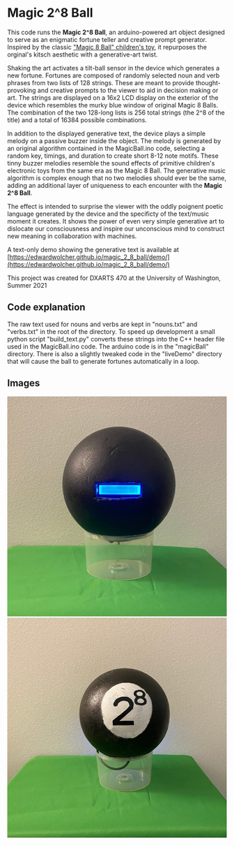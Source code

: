 # Magic 2^8 Ball

This code runs the **Magic 2^8 Ball**, an arduino-powered art object designed to serve as an enigmatic fortune teller and creative prompt generator. Inspired by the classic ["Magic 8 Ball" children's toy](https://en.wikipedia.org/wiki/Magic_8-Ball), it repurposes the orginal's kitsch aesthetic with a generative-art twist.

Shaking the art activates a tilt-ball sensor in the device which generates a new fortune. Fortunes are composed of randomly selected noun and verb phrases from two lists of 128 strings. These are meant to provide thought-provoking and creative prompts to the viewer to aid in decision making or art. The strings are displayed on a 16x2 LCD display on the exterior of the device which resembles the murky blue window of original Magic 8 Balls. The combination of the two 128-long lists is 256 total strings (the 2^8 of the title) and a total of 16384 possible combinations. 

In addition to the displayed generative text, the device plays a simple melody on a passive buzzer inside the object. The melody is generated by an original algorithm contained in the MagicBall.ino code, selecting a random key, timings, and duration to create short 8-12 note motifs. These tinny buzzer melodies resemble the sound effects of primitive children's electronic toys from the same era as the Magic 8 Ball. The generative music algorithm is complex enough that no two melodies should ever be the same, adding an additional layer of uniqueness to each encounter with the **Magic 2^8 Ball**.

The effect is intended to surprise the viewer with the oddly poignent poetic language generated by the device and the specificty of the text/music moment it creates. It shows the power of even very simple generative art to dislocate our consciousness and inspire our unconscious mind to construct new meaning in collaboration with machines. 

A text-only demo showing the generative text is available at [https://edwardwolcher.github.io/magic_2_8_ball/demo/](https://edwardwolcher.github.io/magic_2_8_ball/demo/)

This project was created for DXARTS 470 at the University of Washington, Summer 2021

## Code explanation
The raw text used for nouns and verbs are kept in "nouns.txt" and "verbs.txt" in the root of the directory.
To speed up development a small python script "build_text.py" converts these strings into the C++ header file used in the MagicBall.ino code. The arduino code is in the "magicBall" directory. There is also a slightly tweaked code in the "liveDemo" directory that will cause the ball to generate fortunes automatically in a loop.

## Images

![Front face of 8ball](/images/frontface.jpg)
![Back face of 8ball](/images/backface.jpg)